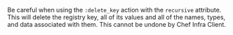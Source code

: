 Be careful when using the `:delete_key` action with the `recursive`
attribute. This will delete the registry key, all of its values and all
of the names, types, and data associated with them. This cannot be
undone by Chef Infra Client.